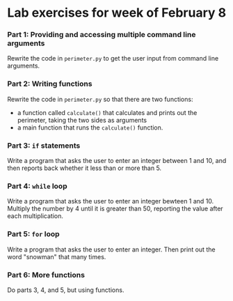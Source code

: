 # Lab exercises for week of February 8

### Part 1: Providing and accessing multiple command line arguments
Rewrite the code in `perimeter.py` to get the user input from command line arguments. 

### Part 2: Writing functions
Rewrite the code in `perimeter.py` so that there are two functions:
* a function called `calculate()` that calculates and prints out the perimeter, taking the two sides as arguments
* a main function that runs the `calculate()` function.

### Part 3: `if` statements
Write a program that asks the user to enter an integer between 1 and 10, and then reports back whether it less than or more than 5.

### Part 4: `while` loop
Write a program that asks the user to enter an integer bewteen 1 and 10. Multiply the number by 4 until it is greater than 50, reporting the value after each multiplication.

### Part 5: `for` loop
Write a program that asks the user to enter an integer. Then print out the word "snowman" that many times.

### Part 6: More functions
Do parts 3, 4, and 5, but using functions.
